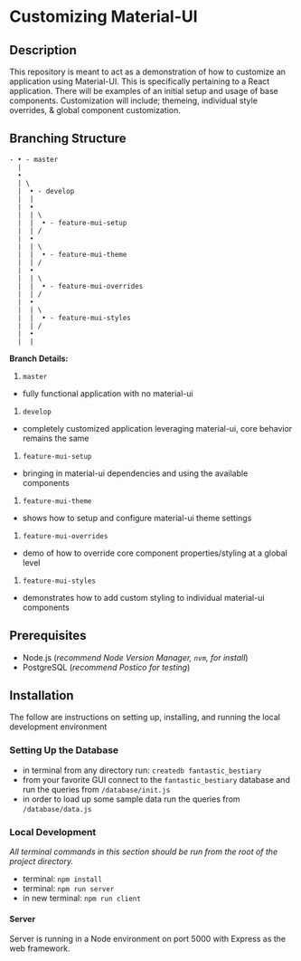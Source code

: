 # Customizing Material-UI


## Description

This repository is meant to act as a demonstration of how to customize an application using Material-UI. This is specifically pertaining to a React application. There will be examples of an initial setup and usage of base components. Customization will include; themeing, individual style overrides, & global component customization.


## Branching Structure

```
- • - master
  |
  •
  | \
  |  • - develop
  |  |
  |  •
  |  | \
  |  |  • - feature-mui-setup
  |  | /
  |  •
  |  | \
  |  |  • - feature-mui-theme
  |  | /
  |  •
  |  | \
  |  |  • - feature-mui-overrides
  |  | /
  |  •
  |  | \
  |  |  • - feature-mui-styles
  |  | /
  |  •
  |  |
```

**Branch Details:**
1. `master`
  - fully functional application with no material-ui
1. `develop`
  - completely customized application leveraging material-ui, core behavior remains the same
1. `feature-mui-setup`
  - bringing in material-ui dependencies and using the available components
1. `feature-mui-theme`
  - shows how to setup and configure material-ui theme settings
1. `feature-mui-overrides`
  - demo of how to override core component properties/styling at a global level
1. `feature-mui-styles`
  - demonstrates how to add custom styling to individual material-ui components


## Prerequisites

- Node.js (*recommend Node Version Manager, `nvm`, for install*)
- PostgreSQL (*recommend Postico for testing*)


## Installation

The follow are instructions on setting up, installing, and running the local development environment


### Setting Up the Database

- in terminal from any directory run: `createdb fantastic_bestiary`
- from your favorite GUI connect to the `fantastic_bestiary` database and run the queries from `/database/init.js`
- in order to load up some sample data run the queries from `/database/data.js`


### Local Development

*All terminal commands in this section should be run from the root of the project directory.*

- terminal: `npm install`
- terminal: `npm run server`
- in new terminal: `npm run client`


#### Server

Server is running in a Node environment on port 5000 with Express as the web framework.